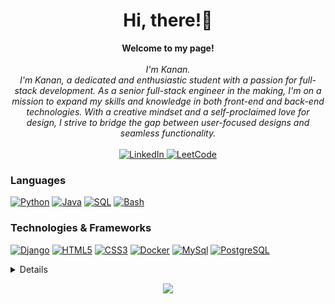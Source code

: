 <h1 align="center">Hi, there!👋</h1>

<p align="center">
    <b>Welcome to my page!</b><br><br>
    <i>
        I'm Kanan.<br>
        I'm Kanan, a dedicated and enthusiastic student with a passion for full-stack development. As a senior full-stack engineer in the making, I'm on a mission to expand my skills and knowledge in both front-end and back-end technologies. With a creative mindset and a self-proclaimed love for design, I strive to bridge the gap between user-focused designs and seamless functionality.<br>
    </i><br>
    <a href="https://www.linkedin.com/in/kanan-niftiyev-0b9190218">
        <img src="https://img.shields.io/badge/LinkedIn-blue?style=flat-square&logo=linkedin" alt="LinkedIn">
    </a>
    <a href="https://leetcode.com/kananniftiyev010/">
        <img src="https://img.shields.io/badge/LeetCode-blue?style=flat-square&logo=LeetCode" alt="LeetCode">
    </a>
</p>

### Languages
[![Python](https://img.shields.io/badge/python-white?style=for-the-badge&logo=python)](https://github.com/kananniftiyev)
[![Java](https://img.shields.io/badge/java-white?style=for-the-badge&logo=openjdk)](https://github.com/kananniftiyev)
[![SQL](https://img.shields.io/badge/sql-white?style=for-the-badge&logo=mysql)](https://github.com/kananniftiyev)
[![Bash](https://img.shields.io/badge/bash-white?style=for-the-badge&logo=gnu-bash&logoColor=white)](https://github.com/kananniftiyev)

### Technologies & Frameworks
[![Django](https://img.shields.io/badge/django-white?style=for-the-badge&logo=django)](https://github.com/kananniftiyev)
[![HTML5](https://img.shields.io/badge/html5-white?style=for-the-badge&logo=html5)](https://github.com/kananniftiyev)
[![CSS3](https://img.shields.io/badge/css3-white?style=for-the-badge&logo=css3)](https://github.com/kananniftiyev)
[![Docker](https://img.shields.io/badge/docker-white?style=for-the-badge&logo=docker)](https://github.com/kananniftiyev)
[![MySql](https://img.shields.io/badge/mysql-white?style=for-the-badge&logo=mysql)](https://github.com/kananniftiyev)
[![PostgreSQL](https://img.shields.io/badge/PostgreSQL-white?style=for-the-badge&logo=PostgreSQL)](https://github.com/kananniftiyev)




<details>
<p align="center">
  <a href="https://github.com/kananniftiyev">
    <img src="http://github-profile-summary-cards.vercel.app/api/cards/profile-details?username=kananniftiyev&theme=transparent" />
  </a>
  <a href="https://github.com/kananniftiyev">
    <img src="https://github-readme-streak-stats.herokuapp.com/?user=kananniftiyev&hide_border=true&card_width=338&theme=transparent" />
  </a>
  <a href="https://github.com/kananniftiyev">
    <img src="http://github-profile-summary-cards.vercel.app/api/cards/stats?username=kananniftiyev&theme=transparent" />
  </a>
  <a href="https://github.com/kananniftiyev">
    <img src="https://github-readme-stats.vercel.app/api/top-langs/?username=kananniftiyev&langs_count=10&exclude_repo=&hide=jupyter%20notebook,vim%20script,cmake,makefile,batchfile,emacs%20lisp,css,html&layout=default&card_width=699&hide_border=true&theme=transparent" />
  </a>
</p>
</details>

<p align="center">
  <a href="https://github.com/kananniftiyev">
    <img src="https://komarev.com/ghpvc/?username=kananniftiyev&color=blue&style=flat)" />
  </a>
</p>
<!--

- 🔭 I’m currently working on ...
- 🌱 I’m currently learning ...
- 👯 I’m looking to collaborate on ...
- 🤔 I’m looking for help with ...
- 💬 Ask me about ...
- 📫 How to reach me: ...
- 😄 Pronouns: ...
- ⚡ Fun fact: ...
-->
